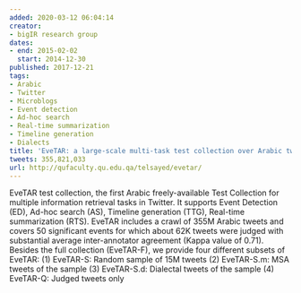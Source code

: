 ```yaml
---
added: 2020-03-12 06:04:14
creator:
- bigIR research group
dates:
- end: 2015-02-02
  start: 2014-12-30
published: 2017-12-21
tags:
- Arabic
- Twitter
- Microblogs
- Event detection
- Ad-hoc search
- Real-time summarization
- Timeline generation
- Dialects
title: 'EveTAR: a large-scale multi-task test collection over Arabic tweets'
tweets: 355,821,033
url: http://qufaculty.qu.edu.qa/telsayed/evetar/
---
```


EveTAR test collection, the first Arabic freely-available Test Collection  for multiple information retrieval tasks in Twitter. It supports  Event Detection (ED), Ad-hoc search (AS), Timeline generation (TTG), Real-time  summarization (RTS).  EveTAR includes a crawl of 355M Arabic tweets and covers  50 significant events for which about 62K tweets were judged with substantial  average inter-annotator agreement (Kappa value of 0.71). Besides the full  collection (EveTAR-F), we provide four different subsets of EveTAR:  (1) EveTAR-S: Random sample of 15M tweets (2) EveTAR-S.m: MSA tweets of the sample  (3) EveTAR-S.d: Dialectal tweets of the sample  (4) EveTAR-Q: Judged tweets only
